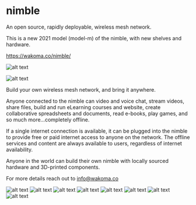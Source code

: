 # nimble
An open source, rapidly deployable, wireless mesh network.

This is a new 2021 model (model-m) of the nimble, with new shelves and hardware.

https://wakoma.co/nimble/


![alt text](https://raw.githubusercontent.com/Wakoma/Nimble/master/Photos/nimblemodelm-36%20(Large).jpg)

![alt text](https://raw.githubusercontent.com/Wakoma/nimble/master/Photos/nimblemeshbig.png)

Build your own wireless mesh network, and bring it anywhere.
 
Anyone connected to the nimble can video and voice chat, stream videos, share files, build and run eLearning courses and website, create collaborative spreadsheets and documents, read e-books, play games, and so much more…completely offline.
 
If a single internet connection is available, it can be plugged into the nimble to provide free or paid internet access to anyone on the network. The offline services and content are always available to users, regardless of internet availability.
 
Anyone in the world can build their own nimble with locally sourced hardware and 3D-printed components.


For more details reach out to info@wakoma.co



![alt text](https://raw.githubusercontent.com/Wakoma/Nimble/master/Photos/nimblemodelm-2%20(Large).jpg)
![alt text](https://raw.githubusercontent.com/Wakoma/Nimble/master/Photos/nimblemodelm-8%20(Large).jpg)
![alt text](https://raw.githubusercontent.com/Wakoma/Nimble/master/Photos/nimblemodelm-10%20(Large).jpg)
![alt text](https://raw.githubusercontent.com/Wakoma/Nimble/master/Photos/nimblemodelm-13%20(Large).jpg)
![alt text](https://raw.githubusercontent.com/Wakoma/Nimble/master/Photos/nimblemodelm-15%20(Large).jpg)
![alt text](https://raw.githubusercontent.com/Wakoma/Nimble/master/Photos/nimblemodelm-16%20(Large).jpg)
![alt text](https://raw.githubusercontent.com/Wakoma/Nimble/master/Photos/nimblemodelm-20%20(Large).jpg)
![alt text](https://raw.githubusercontent.com/Wakoma/Nimble/master/Photos/nimblemodelm-38%20(Large).jpg)
